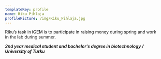 ```yaml
---
templateKey: profile
name: Riku Pihlaja
profilePicture: /img/Riku_Pihlaja.jpg
---
```

Riku’s task in iGEM is to participate in raising money during spring and work in the lab during summer.

_**2nd year medical student and bachelor's degree in biotechnology / University of Turku**_
